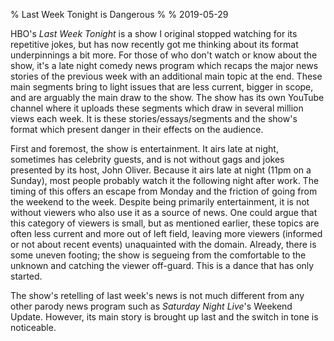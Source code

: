 % Last Week Tonight is Dangerous
% 
% 2019-05-29

HBO's *Last Week Tonight* is a show I original stopped watching for its repetitive jokes, but has now recently got me thinking about its format underpinnings a bit more. For those of who don't watch or know about the show, it's a late night comedy news program which recaps the major news stories of the previous week with an additional main topic at the end. These main segments bring to light issues that are less current, bigger in scope, and are arguably the main draw to the show. The show has its own YouTube channel where it uploads these segments which draw in several million views each week. It is these stories/essays/segments and the show's format which present danger in their effects on the audience.

First and foremost, the show is entertainment. It airs late at night, sometimes has celebrity guests, and is not without gags and jokes presented by its host, John Oliver. Because it airs late at night (11pm on a Sunday), most people probably watch it the following night after work. The timing of this offers an escape from Monday and the friction of going from the weekend to the week. Despite being primarily entertainment, it is not without viewers who also use it as a source of news. One could argue that this category of viewers is small, but as mentioned earlier, these topics are often less current and more out of left field, leaving more viewers (informed or not about recent events) unaquainted with the domain. Already, there is some uneven footing; the show is segueing from the comfortable to the unknown and catching the viewer off-guard. This is a dance that has only started.

The show's retelling of last week's news is not much different from any other parody news program such as *Saturday Night Live*'s Weekend Update. However, its main story is brought up last and the switch in tone is noticeable.
